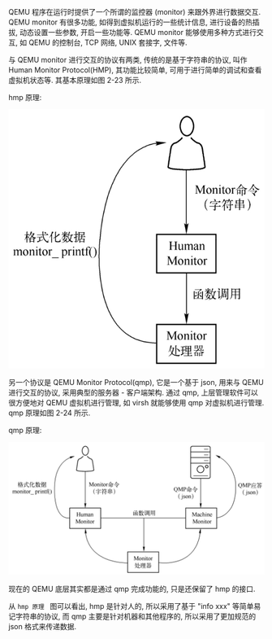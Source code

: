 
QEMU 程序在运行时提供了一个所谓的监控器 (monitor) 来跟外界进行数据交互. QEMU monitor 有很多功能, 如得到虚拟机运行的一些统计信息, 进行设备的热插拔, 动态设置一些参数, 开启一些功能等. QEMU monitor 能够使用多种方式进行交互, 如 QEMU 的控制台, TCP 网络, UNIX 套接字, 文件等.

与 QEMU monitor 进行交互的协议有两类, 传统的是基于字符串的协议, 叫作 Human Monitor Protocol(HMP), 其功能比较简单, 可用于进行简单的调试和查看虚拟机状态等. 其基本原理如图 2-23 所示.

hmp 原理:

![2024-06-23-00-31-45.png](./images/2024-06-23-00-31-45.png)

另一个协议是 QEMU Monitor Protocol(qmp), 它是一个基于 json, 用来与 QEMU 进行交互的协议, 采用典型的服务器 - 客户端架构. 通过 qmp, 上层管理软件可以很方便地对 QEMU 虚拟机进行管理, 如 virsh 就能够使用 qmp 对虚拟机进行管理. qmp 原理如图 2-24 所示.

qmp 原理:

![2024-06-23-00-32-13.png](./images/2024-06-23-00-32-13.png)

现在的 QEMU 底层其实都是通过 qmp 完成功能的, 只是还保留了 hmp 的接口.

从 `hmp 原理 ` 图可以看出, hmp 是针对人的, 所以采用了基于 "info xxx" 等简单易记字符串的协议, 而 qmp 主要是针对机器和其他程序的, 所以采用了更加规范的 json 格式来传递数据.

